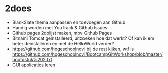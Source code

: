 # 2does

* BlankSlate thema aanpassen en toevoegen aan Github 
* Handig worden met YouTrack & Github Issues
* Github pages 2dolijst maken, mbv Github Pages
* Bitnami Tomcat geinstalleerd, uitzoeken hoe dat werkt? Of kan ik em beter deinstalleren en met de HelloWorld verder?
* https://github.com/hogeschoolnovi bij de rest kijken, wtf is https://github.com/hogeschoolnovi/BootcampGitWorkshop/blob/master/hoofdstuk%202.txt
* GUI applicaties leren

